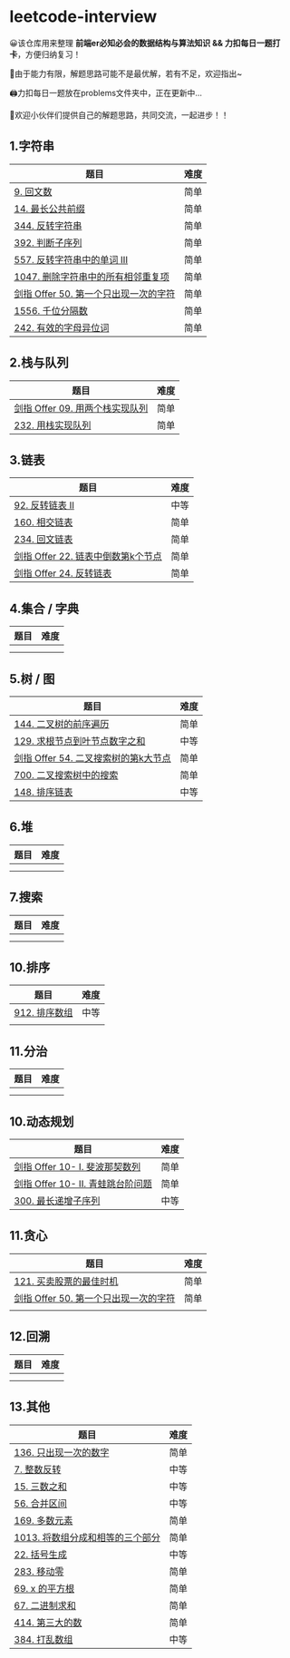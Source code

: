 # leetcode-interview

😀该仓库用来整理 **前端er必知必会的数据结构与算法知识 &amp;&amp; 力扣每日一题打卡**，方便归纳复习！

💪由于能力有限，解题思路可能不是最优解，若有不足，欢迎指出~

🖨️力扣每日一题放在problems文件夹中，正在更新中...

🤣欢迎小伙伴们提供自己的解题思路，共同交流，一起进步！！

## 1.字符串

| 题目                                                         | 难度 |
| ------------------------------------------------------------ | ---- |
| [9. 回文数](https://github.com/bertilchan/leetcode-interview/blob/master/problems/9.%20%E5%9B%9E%E6%96%87%E6%95%B0.md) | 简单 |
| [14. 最长公共前缀](https://github.com/bertilchan/leetcode-interview/blob/master/problems/14.%20%E6%9C%80%E9%95%BF%E5%85%AC%E5%85%B1%E5%89%8D%E7%BC%80.md) | 简单 |
| [344. 反转字符串](https://github.com/bertilchan/leetcode-interview/blob/master/problems/344.%20%E5%8F%8D%E8%BD%AC%E5%AD%97%E7%AC%A6%E4%B8%B2.md) | 简单 |
| [392. 判断子序列](https://github.com/bertilchan/leetcode-interview/blob/master/problems/392.%20%E5%88%A4%E6%96%AD%E5%AD%90%E5%BA%8F%E5%88%97.md) | 简单 |
| [557. 反转字符串中的单词 III](https://github.com/bertilchan/leetcode-interview/blob/master/problems/557.%20%E5%8F%8D%E8%BD%AC%E5%AD%97%E7%AC%A6%E4%B8%B2%E4%B8%AD%E7%9A%84%E5%8D%95%E8%AF%8D%20III.md) | 简单 |
| [1047. 删除字符串中的所有相邻重复项](https://github.com/bertilchan/leetcode-interview/blob/master/problems/1047.%20%E5%88%A0%E9%99%A4%E5%AD%97%E7%AC%A6%E4%B8%B2%E4%B8%AD%E7%9A%84%E6%89%80%E6%9C%89%E7%9B%B8%E9%82%BB%E9%87%8D%E5%A4%8D%E9%A1%B9.md) | 简单 |
| [剑指 Offer 50. 第一个只出现一次的字符](https://github.com/bertilchan/leetcode-interview/blob/master/problems/%E5%89%91%E6%8C%87%20Offer%2050.%20%E7%AC%AC%E4%B8%80%E4%B8%AA%E5%8F%AA%E5%87%BA%E7%8E%B0%E4%B8%80%E6%AC%A1%E7%9A%84%E5%AD%97%E7%AC%A6.md) | 简单 |
| [1556. 千位分隔数](https://leetcode-cn.com/problems/thousand-separator/) | 简单 |
| [242. 有效的字母异位词](https://leetcode-cn.com/problems/valid-anagram/) | 简单 |

## 2.栈与队列

| 题目                                                         | 难度 |
| ------------------------------------------------------------ | ---- |
| [剑指 Offer 09. 用两个栈实现队列](https://github.com/bertilchan/leetcode-interview/blob/master/problems/%E5%89%91%E6%8C%87%20Offer%2009.%20%E7%94%A8%E4%B8%A4%E4%B8%AA%E6%A0%88%E5%AE%9E%E7%8E%B0%E9%98%9F%E5%88%97.md) | 简单 |
| [232. 用栈实现队列](https://github.com/bertilchan/leetcode-interview/blob/master/problems/232.%20%E7%94%A8%E6%A0%88%E5%AE%9E%E7%8E%B0%E9%98%9F%E5%88%97.md) | 简单 |

## 3.链表

| 题目                                                         | 难度 |
| ------------------------------------------------------------ | ---- |
| [92. 反转链表 II](https://github.com/bertilchan/leetcode-interview/blob/master/problems/92.%20%E5%8F%8D%E8%BD%AC%E9%93%BE%E8%A1%A8%20II.md) | 中等 |
| [160. 相交链表](https://github.com/bertilchan/leetcode-interview/blob/master/problems/160.%20%E7%9B%B8%E4%BA%A4%E9%93%BE%E8%A1%A8.md) | 简单 |
| [234. 回文链表](https://github.com/bertilchan/leetcode-interview/blob/master/problems/234.%20%E5%9B%9E%E6%96%87%E9%93%BE%E8%A1%A8.md) | 简单 |
| [剑指 Offer 22. 链表中倒数第k个节点](https://github.com/bertilchan/leetcode-interview/blob/master/problems/%E5%89%91%E6%8C%87%20Offer%2022.%20%E9%93%BE%E8%A1%A8%E4%B8%AD%E5%80%92%E6%95%B0%E7%AC%ACk%E4%B8%AA%E8%8A%82%E7%82%B9.md) | 简单 |
| [剑指 Offer 24. 反转链表](https://github.com/bertilchan/leetcode-interview/blob/master/problems/%E5%89%91%E6%8C%87%20Offer%2024.%20%E5%8F%8D%E8%BD%AC%E9%93%BE%E8%A1%A8.md) | 简单 |

## 4.集合 / 字典

| 题目 | 难度 |
| ---- | ---- |
|      |      |
|      |      |

## 5.树 / 图

| 题目                                                         | 难度 |
| ------------------------------------------------------------ | ---- |
| [144. 二叉树的前序遍历](https://github.com/bertilchan/leetcode-interview/blob/master/problems/144.%20%E4%BA%8C%E5%8F%89%E6%A0%91%E7%9A%84%E5%89%8D%E5%BA%8F%E9%81%8D%E5%8E%86.md) | 简单 |
| [129. 求根节点到叶节点数字之和](https://github.com/bertilchan/leetcode-interview/blob/master/problems/129.%20%E6%B1%82%E6%A0%B9%E8%8A%82%E7%82%B9%E5%88%B0%E5%8F%B6%E8%8A%82%E7%82%B9%E6%95%B0%E5%AD%97%E4%B9%8B%E5%92%8C.md) | 中等 |
| [剑指 Offer 54. 二叉搜索树的第k大节点](https://leetcode-cn.com/problems/er-cha-sou-suo-shu-de-di-kda-jie-dian-lcof/) | 简单 |
| [700. 二叉搜索树中的搜索](https://leetcode-cn.com/problems/search-in-a-binary-search-tree/) | 简单 |
| [148. 排序链表](https://leetcode-cn.com/problems/sort-list/) | 中等 |

## 6.堆

| 题目 | 难度 |
| ---- | ---- |
|      |      |
|      |      |

## 7.搜索

| 题目 | 难度 |
| ---- | ---- |
|      |      |
|      |      |

## 10.排序

| 题目                                                         | 难度 |
| ------------------------------------------------------------ | ---- |
| [912. 排序数组](https://github.com/bertilchan/leetcode-interview/blob/master/problems/912.%20%E6%8E%92%E5%BA%8F%E6%95%B0%E7%BB%84.md) | 中等 |
|                                                              |      |

## 11.分治

| 题目 | 难度 |
| ---- | ---- |
|      |      |
|      |      |

## 10.动态规划

| 题目                                                         | 难度 |
| ------------------------------------------------------------ | ---- |
| [剑指 Offer 10- I. 斐波那契数列](https://github.com/bertilchan/leetcode-interview/blob/master/problems/%E5%89%91%E6%8C%87%20Offer%2010-%20I.%20%E6%96%90%E6%B3%A2%E9%82%A3%E5%A5%91%E6%95%B0%E5%88%97.md) | 简单 |
| [剑指 Offer 10- II. 青蛙跳台阶问题](https://github.com/bertilchan/leetcode-interview/blob/master/problems/%E5%89%91%E6%8C%87%20Offer%2010-%20II.%20%E9%9D%92%E8%9B%99%E8%B7%B3%E5%8F%B0%E9%98%B6%E9%97%AE%E9%A2%98.md) | 简单 |
| [300. 最长递增子序列](https://leetcode-cn.com/problems/longest-increasing-subsequence/) | 中等 |

## 11.贪心

| 题目                                                         | 难度 |
| ------------------------------------------------------------ | ---- |
| [121. 买卖股票的最佳时机](https://github.com/bertilchan/leetcode-interview/blob/master/problems/121.%20%E4%B9%B0%E5%8D%96%E8%82%A1%E7%A5%A8%E7%9A%84%E6%9C%80%E4%BD%B3%E6%97%B6%E6%9C%BA.md) | 简单 |
| [剑指 Offer 50. 第一个只出现一次的字符](https://github.com/bertilchan/leetcode-interview/blob/master/problems/%E5%89%91%E6%8C%87%20Offer%2050.%20%E7%AC%AC%E4%B8%80%E4%B8%AA%E5%8F%AA%E5%87%BA%E7%8E%B0%E4%B8%80%E6%AC%A1%E7%9A%84%E5%AD%97%E7%AC%A6.md) | 简单 |
|                                                              |      |

## 12.回溯

| 题目 | 难度 |
| ---- | ---- |
|      |      |
|      |      |

## 13.其他

| 题目                                                         | 难度 |
| ------------------------------------------------------------ | ---- |
| [136. 只出现一次的数字](https://github.com/bertilchan/leetcode-interview/blob/master/problems/136.%20%E5%8F%AA%E5%87%BA%E7%8E%B0%E4%B8%80%E6%AC%A1%E7%9A%84%E6%95%B0%E5%AD%97.md) | 简单 |
| [7. 整数反转](https://github.com/bertilchan/leetcode-interview/blob/master/problems/7.%20%E6%95%B4%E6%95%B0%E5%8F%8D%E8%BD%AC.md) | 中等 |
| [15. 三数之和](https://github.com/bertilchan/leetcode-interview/blob/master/problems/15.%20%E4%B8%89%E6%95%B0%E4%B9%8B%E5%92%8C.md) | 中等 |
| [56. 合并区间](https://github.com/bertilchan/leetcode-interview/blob/master/problems/56.%20%E5%90%88%E5%B9%B6%E5%8C%BA%E9%97%B4.md) | 中等 |
| [169. 多数元素](https://github.com/bertilchan/leetcode-interview/blob/master/problems/169.%20%E5%A4%9A%E6%95%B0%E5%85%83%E7%B4%A0.md) | 简单 |
| [1013. 将数组分成和相等的三个部分](https://github.com/bertilchan/leetcode-interview/blob/master/problems/1013.%20%E5%B0%86%E6%95%B0%E7%BB%84%E5%88%86%E6%88%90%E5%92%8C%E7%9B%B8%E7%AD%89%E7%9A%84%E4%B8%89%E4%B8%AA%E9%83%A8%E5%88%86.md) | 简单 |
| [22. 括号生成](https://github.com/bertilchan/leetcode-interview/blob/master/problems/22.%20%E6%8B%AC%E5%8F%B7%E7%94%9F%E6%88%90.md) | 中等 |
| [283. 移动零](https://leetcode-cn.com/problems/move-zeroes/) | 简单 |
| [69. x 的平方根 ](https://leetcode-cn.com/problems/sqrtx/)   | 简单 |
| [67. 二进制求和](https://leetcode-cn.com/problems/add-binary/) | 简单 |
| [414. 第三大的数](https://leetcode-cn.com/problems/third-maximum-number/) | 简单 |
| [384. 打乱数组](https://leetcode-cn.com/problems/shuffle-an-array/) | 中等 |